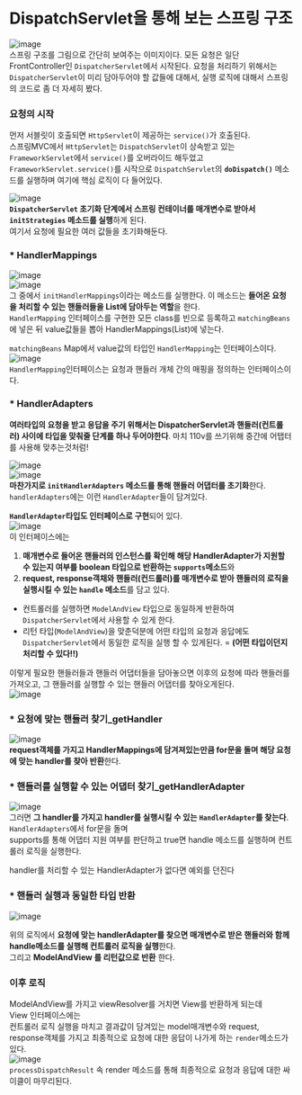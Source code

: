 # DispatchServlet을 통해 보는 스프링 구조


 ![image](https://user-images.githubusercontent.com/108853290/187870504-ff3a08b8-88d0-474b-9a15-f3143d9ea382.png)   
스프링 구조를 그림으로 간단히 보여주는 이미지이다.
모든 요청은 일단 FrontController인 `DispatcherServlet`에서 시작된다. 
요청을 처리하기 위해서는 `DispatcherServlet`이 미리 담아두어야 할 값들에 대해서, 실행 로직에 대해서 스프링의 코드로 좀 더 자세히 봤다.

### 요청의 시작
먼저 서블릿이 호출되면 `HttpServlet`이 제공하는 `service()`가 호출된다.   
스프링MVC에서 `HttpServlet`는 `DispatchServlet`이 상속받고 있는 `FrameworkServlet`에서 `service()`를 오버라이드 해두었고   
`FrameworkServlet.service()`를 시작으로 `DispatchServlet`의 **`doDispatch()`** 메소드를 실행하며 여기에 핵심 로직이 다 들어있다.


![image](https://user-images.githubusercontent.com/108853290/187873461-d1694def-c17e-42c5-bb53-a9f1582854ab.png)      
**`DispatcherServlet` 초기화 단계에서 스프링 컨테이너를 매개변수로 받아서 `initStrategies` 메소드를 실행**하게 된다.   
여기서 요청에 필요한 여러 값들을 초기화해둔다.   
  
  
### * HandlerMappings

![image](https://user-images.githubusercontent.com/108853290/187939752-add866ff-3093-4789-bb05-0556e3b967e8.png)   
![image](https://user-images.githubusercontent.com/108853290/187874993-e9d4710d-a256-4228-9373-0d0900947bbe.png)   
그 중에서 `initHandlerMappings`이라는 메소드를 실행한다. 이 메소드는 **들어온 요청을 처리할 수 있는 핸들러들을 List에 담아두는 역할**을 한다.   
`HandlerMapping` 인터페이스를 구현한 모든 class를 빈으로 등록하고 `matchingBeans`에 넣은 뒤 value값들을 뽑아 HandlerMappings(List)에 넣는다.   
   
`matchingBeans` Map에서 value값의 타입인 `HandlerMapping`는 인터페이스이다.   
![image](https://user-images.githubusercontent.com/108853290/187875546-6aaf2245-30fb-489c-b477-b4969e4e9a2a.png)   
`HandlerMapping`인터페이스는 요청과 핸들러 개체 간의 매핑을 정의하는 인터페이스이다.  


### * HandlerAdapters
**여러타입의 요청을 받고 응답을 주기 위해서는 DispatcherServlet과 핸들러(컨트롤러) 사이에 타입을 맞춰줄 단계를 하나 두어야한다**. 마치 110v를 쓰기위해 중간에 어탭터를 사용해 맞추는것처럼!
  
![image](https://user-images.githubusercontent.com/108853290/187947953-e1adbb56-40cf-479a-8a3c-84ca1676a499.png)   
![image](https://user-images.githubusercontent.com/108853290/187948181-ba19b8ad-2a07-4ff2-a44e-94dfdd6b243e.png)   
**마찬가지로 `initHandlerAdapters` 메소드를 통해 핸들러 어댑터를 초기화**한다.    
`handlerAdapters`에는 이런 `HandlerAdapter`들이 담겨있다.
  
**`HandlerAdapter`타입도 인터페이스로 구현**되어 있다.   
![image](https://user-images.githubusercontent.com/108853290/187957645-23df374a-6ed9-4512-bca5-30f752232f99.png)   
이 인터페이스에는   
1) **매개변수로 들어온 핸들러의 인스턴스를 확인해 해당 HandlerAdapter가 지원할 수 있는지 여부를 boolean 타입으로 반환하는 `supports`메소드**와   
2) **request, response객채와 핸들러(컨드롤러)를 매개변수로 받아 핸들러의 로직을 실행시킬 수 있는 `handle` 메소드**를 담고 있다.    
  * 컨트롤러를 실행하면 `ModelAndView` 타입으로 동일하게 반환하여 `DispatcherServlet`에서 사용할 수 있게 한다.
  * 리턴 타입(`ModelAndView`)을 맞춘덕분에 어떤 타입의 요청과 응답에도 `DispatcherServlet`에서 동일한 로직을 실행 할 수 있게된다. = **(어떤 타입이던지 처리할 수 있다!!)**

   
이렇게 필요한 핸들러들과 핸들러 어댑터들을 담아놓으면 이후의 요청에 따라 핸들러를 가져오고, 그 핸들러를 실행할 수 있는 핸들러 어댑터를 찾아오게된다.   
![image](https://user-images.githubusercontent.com/108853290/187956768-e2f18121-28cc-401b-8c35-035367cd22b8.png)       
  
### * 요청에 맞는 핸들러 찾기_getHandler
![image](https://user-images.githubusercontent.com/108853290/187956181-eb791b11-a0e3-4675-a7d6-dfe48c1d322f.png)   
**request객체를 가지고 HandlerMappings에 담겨져있는만큼 for문을 돌며 해당 요청에 맞는 handler를 찾아 반환**한다.  

### * 핸들러를 실행할 수 있는 어댑터 찾기_getHandlerAdapter
![image](https://user-images.githubusercontent.com/108853290/187956926-3fb0223c-5ab4-4f1a-9e0f-a677682acfab.png)   
그러면 **그 handler를 가지고 handler를 실행시킬 수 있는 `HandlerAdapter`를 찾는다**.   
`HandlerAdapters`에서 for문을 돌며   
supports를 통해 어댑터 지원 여부를 판단하고 true면 handle 메소드를 실행하며 컨트롤러 로직을 실행한다.   

handler를 처리할 수 있는 HandlerAdapter가 없다면 예외를 던진다   
  
  
### * 핸들러 실행과 동일한 타입 반환
![image](https://user-images.githubusercontent.com/108853290/187960391-fd888b68-083a-45d7-819d-4751a78cbd6c.png)   

위의 로직에서 **요청에 맞는 handlerAdapter를 찾으면 매개변수로 받은 핸들러와 함께 handle메소드를 실행해 컨트롤러 로직을 실행**한다.   
그리고 **ModelAndView 를 리턴값으로 반환** 한다.
  
 ### 이후 로직
ModelAndView를 가지고 viewResolver를 거치면 View를 반환하게 되는데    
View 인터페이스에는   
컨트롤러 로직 실행을 마치고 결과값이 담겨있는 model매개변수와 request, response객체를 가지고 최종적으로 요청에 대한 응답이 나가게 하는 `render`메소드가 있다.   
![image](https://user-images.githubusercontent.com/108853290/187967849-0e6ba83c-9b2b-47ee-9534-f5589ab4aa55.png)   
`processDispatchResult` 속 render 메소드를 통해 최종적으로 요청과 응답에 대한 싸이클이 마무리된다.



